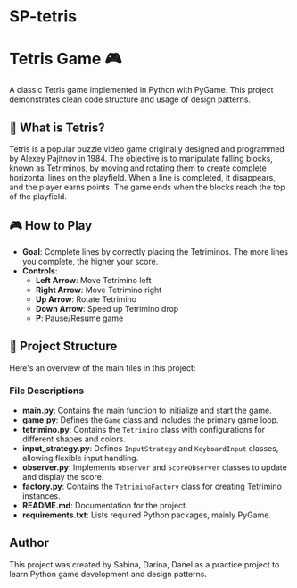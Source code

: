 # SP-tetris

# Tetris Game 🎮

A classic Tetris game implemented in Python with PyGame. This project demonstrates clean code structure and usage of design patterns.

## 📖 What is Tetris?
Tetris is a popular puzzle video game originally designed and programmed by Alexey Pajitnov in 1984. The objective is to manipulate falling blocks, known as Tetriminos, by moving and rotating them to create complete horizontal lines on the playfield. When a line is completed, it disappears, and the player earns points. The game ends when the blocks reach the top of the playfield.

## 🎮 How to Play
- **Goal**: Complete lines by correctly placing the Tetriminos. The more lines you complete, the higher your score.
- **Controls**:
  - **Left Arrow**: Move Tetrimino left
  - **Right Arrow**: Move Tetrimino right
  - **Up Arrow**: Rotate Tetrimino
  - **Down Arrow**: Speed up Tetrimino drop
  - **P**: Pause/Resume game

## 📁 Project Structure
Here's an overview of the main files in this project:

### File Descriptions
- **main.py**: Contains the main function to initialize and start the game.
- **game.py**: Defines the `Game` class and includes the primary game loop.
- **tetrimino.py**: Contains the `Tetrimino` class with configurations for different shapes and colors.
- **input_strategy.py**: Defines `InputStrategy` and `KeyboardInput` classes, allowing flexible input handling.
- **observer.py**: Implements `Observer` and `ScoreObserver` classes to update and display the score.
- **factory.py**: Contains the `TetriminoFactory` class for creating Tetrimino instances.
- **README.md**: Documentation for the project.
- **requirements.txt**: Lists required Python packages, mainly PyGame.

## Author
This project was created by Sabina, Darina, Danel as a practice project to learn Python game development and design patterns. 

